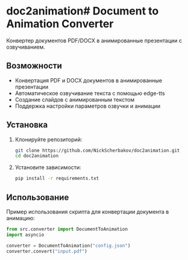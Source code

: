 # doc2animation# Document to Animation Converter

Конвертер документов PDF/DOCX в анимированные презентации с озвучиванием.

## Возможности

- Конвертация PDF и DOCX документов в анимированные презентации
- Автоматическое озвучивание текста с помощью edge-tts
- Создание слайдов с анимированным текстом
- Поддержка настройки параметров озвучки и анимации

## Установка

1. Клонируйте репозиторий:
    ```bash
    git clone https://github.com/NickScherbakov/doc2animation.git
    cd doc2animation
    ```

2. Установите зависимости:
    ```bash
    pip install -r requirements.txt
    ```

## Использование

Пример использования скрипта для конвертации документа в анимацию:

```python
from src.converter import DocumentToAnimation
import asyncio

converter = DocumentToAnimation("config.json")
converter.convert("input.pdf")
```
